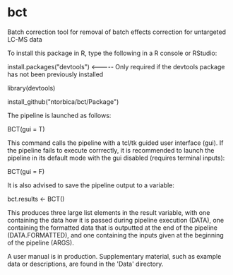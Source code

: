 # bct
Batch correction tool for removal of batch effects correction for untargeted LC-MS data


To install this package in R, type the following in a R console or RStudio:

install.packages("devtools") <----- Only required if the devtools package has not been previously installed

library(devtools)

install_github("ntorbica/bct/Package")


The pipeline is launched as follows:

BCT(gui = T)

This command calls the pipeline with a tcl/tk guided user interface (gui). If the pipeline fails to execute corrrectly, it is recommended to launch the pipeline in its default mode with the gui disabled (requires terminal inputs):

BCT(gui = F)

It is also advised to save the pipeline output to a variable:

bct.results <- BCT()

This produces three large list elements in the result variable, with one containing the data how it is passed during pipeline execution (DATA), one containing the formatted data that is outputted at the end of the pipeline (DATA.FORMATTED), and one containing the inputs given at the beginning of the pipeline (ARGS).



A user manual is in production. Supplementary material, such as example data or descriptions, are found in the 'Data' directory.
